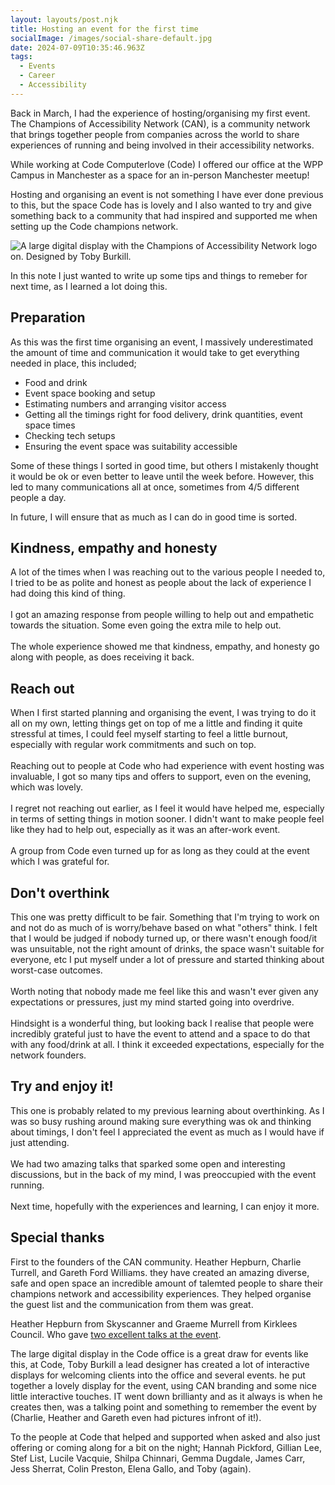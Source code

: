 ```yaml
---
layout: layouts/post.njk
title: Hosting an event for the first time
socialImage: /images/social-share-default.jpg
date: 2024-07-09T10:35:46.963Z
tags:
  - Events
  - Career
  - Accessibility
---
```

Back in March, I had the experience of hosting/organising my first event. The Champions of Accessibility Network (CAN), is a community network that brings together people from companies across the world to share experiences of running and being involved in their accessibility networks.

While working at Code Computerlove (Code) I offered our office at the WPP Campus in Manchester as a space for an in-person Manchester meetup!

Hosting and organising an event is not something I have ever done previous to this, but the space Code has is lovely and I also wanted to try and give something back to a community that had inspired and supported me when setting up the Code champions network.

![A large digital display with the Champions of Accessibility Network logo on. Designed by Toby Burkill.](/images/img_1047-1-.jpg)

In this note I just wanted to write up some tips and things to remeber for next time, as I learned a lot doing this.

## Preparation

As this was the first time organising an event, I massively underestimated the amount of time and communication it would take to get everything needed in place, this included;

* Food and drink
* Event space booking and setup
* Estimating numbers and arranging visitor access
* Getting all the timings right for food delivery, drink quantities, event space times
* Checking tech setups
* Ensuring the event space was suitability accessible

Some of these things I sorted in good time, but others I mistakenly thought it would be ok or even better to leave until the week before. However, this led to many communications all at once, sometimes from 4/5 different people a day.

In future, I will ensure that as much as I can do in good time is sorted.

## Kindness, empathy and honesty

A lot of the times when I was reaching out to the various people I needed to, I tried to be as polite and honest as people about the lack of experience I had doing this kind of thing.\
\
I got an amazing response from people willing to help out and empathetic towards the situation. Some even going the extra mile to help out.\
\
The whole experience showed me that kindness, empathy, and honesty go along with people, as does receiving it back.

## Reach out

When I first started planning and organising the event, I was trying to do it all on my own, letting things get on top of me a little and finding it quite stressful at times, I could feel myself starting to feel a little burnout, especially with regular work commitments and such on top.\
\
Reaching out to people at Code who had experience with event hosting was invaluable, I got so many tips and offers to support, even on the evening, which was lovely.\
\
I regret not reaching out earlier, as I feel it would have helped me, especially in terms of setting things in motion sooner. I didn't want to make people feel like they had to help out, especially as it was an after-work event.\
\
A group from Code even turned up for as long as they could at the event which I was grateful for.

## Don't overthink

This one was pretty difficult to be fair. Something that I'm trying to work on and not do as much of is worry/behave based on what "others" think. I felt that I would be judged if nobody turned up, or there wasn't enough food/it was unsuitable, not the right amount of drinks, the space wasn't suitable for everyone, etc I put myself under a lot of pressure and started thinking about worst-case outcomes.\
\
Worth noting that nobody made me feel like this and wasn't ever given any expectations or pressures, just my mind started going into overdrive.\
\
Hindsight is a wonderful thing, but looking back I realise that people were incredibly grateful just  to have the event to attend and a space to do that with any food/drink at all. I think it exceeded expectations, especially for the network founders.

## Try and enjoy it!

This one is probably related to my previous learning about overthinking. As I was so busy rushing around making sure everything was ok and thinking about timings, I don't feel I appreciated the event as much as I would have if just attending. \
\
We had two amazing talks that sparked some open and interesting discussions, but in the back of my mind, I was preoccupied with the event running.\
\
Next time, hopefully with the experiences and learning, I can enjoy it more.

## Special thanks

First to the founders of the CAN community. Heather Hepburn, Charlie Turrell, and Gareth Ford Williams. they have created an amazing diverse, safe and open space an incredible amount of talemted people to share their champions network and accessibility experiences. They helped organise the guest list and the communication from them was great.

Heather Hepburn from Skyscanner and Graeme Murrell from Kirklees Council. Who gave [two excellent talks at the event](https://drive.google.com/drive/folders/1qTFyLHELl1RofBNawxXm2j0iCLqrgQ24).

The large digital display in the Code office is a great draw for events like this, at Code, Toby Burkill a lead designer has created a lot of interactive displays for welcoming clients into the office and several events. he put together a lovely display for the event, using CAN branding and some nice little interactive touches. IT went down brillianty and as it always is when he creates then, was a talking point and something to remember the event by (Charlie, Heather and Gareth even had pictures infront of it!).

To the people at Code that helped and supported when asked and also just offering or coming along for a bit on the night; Hannah Pickford, Gillian Lee, Stef List, Lucile Vacquie, Shilpa Chinnari, Gemma Dugdale, James Carr, Jess Sherrat, Colin Preston, Elena Gallo, and Toby (again).